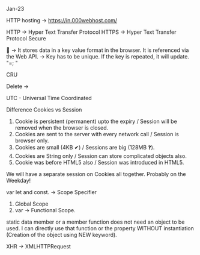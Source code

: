 Jan-23

HTTP hosting -> https://in.000webhost.com/

HTTP -> Hyper Text Transfer Protocol
HTTPS -> Hyper Text Transfer Protocol Secure

🍪
-> It stores data in a key value format in the browser. It is referenced via the Web API.
-> Key has to be unique. If the key is repeated, it will update.
"<key>=<value>; "

CRU

Delete -> 

UTC - Universal Time Coordinated

Difference Cookies vs Session

1. Cookie is persistent (permanent) upto the expiry / Session will be removed when the browser is closed.
2. Cookies are sent to the server with every network call / Session is browser only.
3. Cookies are small (4KB ✔) / Sessions are big (128MB ❓).
4. Cookies are String only / Session can store complicated objects also.
5. Cookie was before HTML5 also / Session was introduced in HTML5.

We will have a separate session on Cookies all together. Probably on the Weekday!


var let and const. -> Scope Specifier
1. Global Scope
2. var -> Functional Scope.


static data member or a member function does not need an object to be used. I can directly use that function or the property WITHOUT instantiation (Creation of the object using NEW keyword).

XHR -> XMLHTTPRequest















